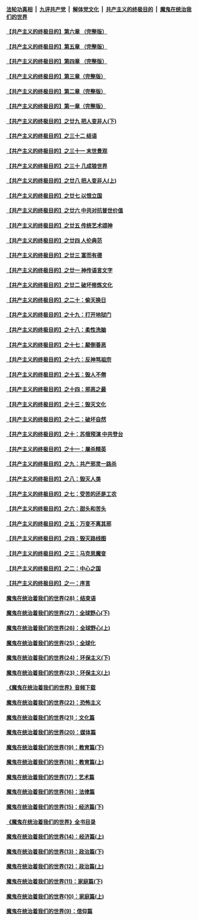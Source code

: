 ####  [法轮功真相](../../../../basic/blob/master/README.md?t=07061302) &nbsp;|&nbsp; [九评共产党](../../../../9ping.md/blob/master/README.md?t=07061302) &nbsp;|&nbsp; [解体党文化](../../../../jtdwh.md/blob/master/README.md?t=07061302)  &nbsp;|&nbsp; [共产主义的终极目的](../../../../gczydzjmd.md/blob/master/README.md?t=07061302) &nbsp;|&nbsp; [魔鬼在统治我们的世界](../../../../mgztzwmdsj.md/blob/master/README.md?t=07061302) 

#### [【共产主义的终极目的】第六章 （完整版）](../pages/nsc422/n11428913.md?t=07061302) 

#### [【共产主义的终极目的】第五章 （完整版）](../pages/nsc422/n11428912.md?t=07061302) 

#### [【共产主义的终极目的】第四章 （完整版）](../pages/nsc422/n11428907.md?t=07061302) 

#### [【共产主义的终极目的】第三章（完整版）](../pages/nsc422/n11428848.md?t=07061302) 

#### [【共产主义的终极目的】第二章（完整版）](../pages/nsc422/n11428831.md?t=07061302) 

#### [【共产主义的终极目的】第一章（完整版）](../pages/nsc422/n11417651.md?t=07061302) 

#### [【共产主义的终极目的】之廿九 把人变非人(下)](../pages/nsc422/n11344140.md?t=07061302) 

#### [【共产主义的终极目的】之三十二 结语](../pages/nsc422/n11360535.md?t=07061302) 

#### [【共产主义的终极目的】之三十一 末世景观](../pages/nsc422/n11351129.md?t=07061302) 

#### [【共产主义的终极目的】之三十 几成狼世界](../pages/nsc422/n11348280.md?t=07061302) 

#### [【共产主义的终极目的】之廿八 把人变非人(上)](../pages/nsc422/n11340492.md?t=07061302) 

#### [【共产主义的终极目的】之廿七 以恨立国](../pages/nsc422/n11336944.md?t=07061302) 

#### [【共产主义的终极目的】之廿六 中共对抗普世价值](../pages/nsc422/n11324785.md?t=07061302) 

#### [【共产主义的终极目的】之廿五 传统艺术颂神](../pages/nsc422/n11296396.md?t=07061302) 

#### [【共产主义的终极目的】之廿四 人伦典范](../pages/nsc422/n11296397.md?t=07061302) 

#### [【共产主义的终极目的】之廿三 富而有德](../pages/nsc422/n11283598.md?t=07061302) 

#### [【共产主义的终极目的】之廿一 神传语言文字](../pages/nsc422/n11263265.md?t=07061302) 

#### [【共产主义的终极目的】之廿二 破坏修炼文化](../pages/nsc422/n11245728.md?t=07061302) 

#### [【共产主义的终极目的】之二十：偷天换日](../pages/nsc422/n11238846.md?t=07061302) 

#### [【共产主义的终极目的】之十九：打开地狱门](../pages/nsc422/n11206376.md?t=07061302) 

#### [【共产主义的终极目的】之十八：柔性洗脑](../pages/nsc422/n11199994.md?t=07061302) 

#### [【共产主义的终极目的】之十七：颠倒善恶](../pages/nsc422/n11179782.md?t=07061302) 

#### [【共产主义的终极目的】之十六：反神骂祖宗](../pages/nsc422/n11166798.md?t=07061302) 

#### [【共产主义的终极目的】之十五：毁人不倦](../pages/nsc422/n11166792.md?t=07061302) 

#### [【共产主义的终极目的】之十四：邪恶之最](../pages/nsc422/n11150249.md?t=07061302) 

#### [【共产主义的终极目的】之十三：毁灭文化](../pages/nsc422/n11135227.md?t=07061302) 

#### [【共产主义的终极目的】之十二：破坏自然](../pages/nsc422/n11135214.md?t=07061302) 

#### [【共产主义的终极目的】之十：苏俄预演 中共登台](../pages/nsc422/n11118424.md?t=07061302) 

#### [【共产主义的终极目的】之十一：屠杀精英](../pages/nsc422/n11118442.md?t=07061302) 

#### [【共产主义的终极目的】之九：共产邪灵一路杀](../pages/nsc422/n11114139.md?t=07061302) 

#### [【共产主义的终极目的】之八：毁灭人类](../pages/nsc422/n11108503.md?t=07061302) 

#### [【共产主义的终极目的】之七：受苦的还是工农](../pages/nsc422/n11101809.md?t=07061302) 

#### [【共产主义的终极目的】之六：甜头和苦头](../pages/nsc422/n11096971.md?t=07061302) 

#### [【共产主义的终极目的】之五：万变不离其邪](../pages/nsc422/n11091285.md?t=07061302) 

#### [【共产主义的终极目的】之四：毁灭路线图](../pages/nsc422/n11086284.md?t=07061302) 

#### [【共产主义的终极目的】之三：马克思魔变](../pages/nsc422/n11061941.md?t=07061302) 

#### [【共产主义的终极目的】之二：中心之国](../pages/nsc422/n11047728.md?t=07061302) 

#### [【共产主义的终极目的】之一：序言](../pages/nsc422/n11086077.md?t=07061302) 

#### [魔鬼在统治着我们的世界(28)：结束语](../pages/nsc422/n10936246.md?t=07061302) 

#### [魔鬼在统治着我们的世界(27)：全球野心(下)](../pages/nsc422/n10928319.md?t=07061302) 

#### [魔鬼在统治着我们的世界(26)：全球野心(上)](../pages/nsc422/n10900318.md?t=07061302) 

#### [魔鬼在统治着我们的世界(25)：全球化](../pages/nsc422/n10788205.md?t=07061302) 

#### [魔鬼在统治着我们的世界(24)：环保主义(下)](../pages/nsc422/n10695307.md?t=07061302) 

#### [魔鬼在统治着我们的世界(23)：环保主义(上)](../pages/nsc422/n10688613.md?t=07061302) 

#### [《魔鬼在统治着我们的世界》音频下载](../pages/nsc422/n10635553.md?t=07061302) 

#### [魔鬼在统治着我们的世界(22)：恐怖主义](../pages/nsc422/n10614727.md?t=07061302) 

#### [魔鬼在统治着我们的世界(21)：文化篇](../pages/nsc422/n10597706.md?t=07061302) 

#### [魔鬼在统治着我们的世界(20)：媒体篇](../pages/nsc422/n10586579.md?t=07061302) 

#### [魔鬼在统治着我们的世界(19)：教育篇(下)](../pages/nsc422/n10564808.md?t=07061302) 

#### [魔鬼在统治着我们的世界(18)：教育篇(上)](../pages/nsc422/n10526970.md?t=07061302) 

#### [魔鬼在统治着我们的世界(17)：艺术篇](../pages/nsc422/n10499093.md?t=07061302) 

#### [魔鬼在统治着我们的世界(16)：法律篇](../pages/nsc422/n10485969.md?t=07061302) 

#### [魔鬼在统治着我们的世界(15)：经济篇(下)](../pages/nsc422/n10469975.md?t=07061302) 

#### [《魔鬼在统治着我们的世界》全书目录](../pages/nsc422/n10464261.md?t=07061302) 

#### [魔鬼在统治着我们的世界(14)：经济篇(上)](../pages/nsc422/n10457370.md?t=07061302) 

#### [魔鬼在统治着我们的世界(13)：政治篇(下)](../pages/nsc422/n10448270.md?t=07061302) 

#### [魔鬼在统治着我们的世界(12)：政治篇(上)](../pages/nsc422/n10444576.md?t=07061302) 

#### [魔鬼在统治着我们的世界(11)：家庭篇(下)](../pages/nsc422/n10440961.md?t=07061302) 

#### [魔鬼在统治着我们的世界(10)：家庭篇(上)](../pages/nsc422/n10435448.md?t=07061302) 

#### [魔鬼在统治着我们的世界(9)：信仰篇](../pages/nsc422/n10432159.md?t=07061302) 

